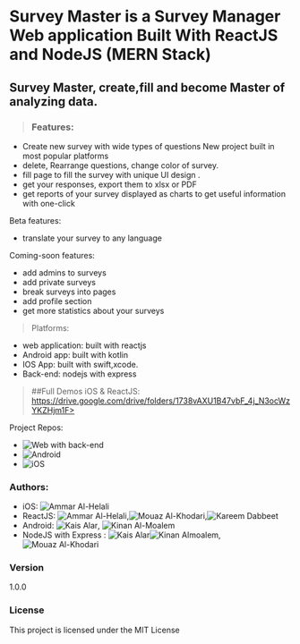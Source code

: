 # Survey Master is a Survey Manager Web application Built With ReactJS and NodeJS (MERN Stack)

## Survey Master, create,fill and become Master of analyzing data. 

> ### Features:
* Create new survey with wide types of questions
   New project built in most popular platforms
* delete, Rearrange questions, change color of survey.
* fill page to fill the survey with unique UI design .
* get your responses, export them to xlsx or PDF
* get reports of your survey displayed as charts to get useful information with one-click

Beta features: 
* translate your survey to any language

Coming-soon features: 
* add admins to surveys
* add private surveys
* break surveys into pages 
* add profile section 
* get more statistics about your surveys

> Platforms: 
* web application: built with reactjs
* Android app: built with kotlin
* IOS App: built with swift,xcode. 
* Back-end: nodejs with express


> ##Full Demos iOS & ReactJS:
  https://drive.google.com/drive/folders/1738vAXU1B47vbF_4j_N3ocWzYKZHjm1F>
  
  
  Project Repos: 
* ![Web with back-end](https://github.com/Ammar0ah/SurveyMaster-ReactJS)
* ![Android](https://github.com/kaisalar/SurveyMaster/tree/android)
* ![iOS](Ammar0ah/SurveyMaster-iOS)
### Authors:
* iOS: ![Ammar Al-Helali](https://github.com/Ammar0ah)
* ReactJS: ![Ammar Al-Helali](https://github.com/Ammar0ah),![Mouaz Al-Khodari](https://github.com/mouazAlkhodari),![Kareem Dabbeet](https://github.com/KareemDa)
* Android: ![Kais Alar](https://github.com/kaisalar), ![Kinan Al-Moalem](https://github.com/kinanAlmoalm)
* NodeJS with Express : ![Kais Alar](https://github.com/kaisalar)![Kinan Almoalem](https://github.com/kinanAlmoalm),![Mouaz Al-Khodari](https://github.com/mouazAlkhodari)


### Version
1.0.0

### License

This project is licensed under the MIT License
